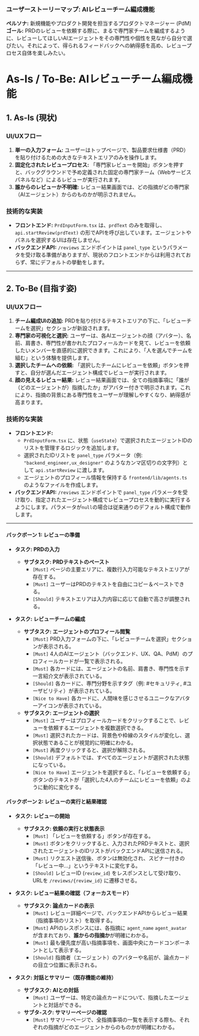 ### **ユーザーストーリーマップ: AIレビューチーム編成機能**

**ペルソナ:** 新規機能やプロダクト開発を担当するプロダクトマネージャー (PdM)
**ゴール:** PRDのレビューを依頼する際に、まるで専門家チームを編成するように、レビューしてほしいAIエージェントをその専門性や個性を見ながら自分で選びたい。それによって、得られるフィードバックへの納得感を高め、レビュープロセス自体を楽しみたい。

# As-Is / To-Be: AIレビューチーム編成機能

## 1. As-Is (現状)

### UI/UXフロー
1.  **単一の入力フォーム:** ユーザーはトップページで、製品要求仕様書（PRD）を貼り付けるための大きなテキストエリアのみを操作します。
2.  **固定化されたレビュープロセス:** 「専門家レビューを開始」ボタンを押すと、バックグラウンドで予め定義された固定の専門家チーム（Webサービスパネルなど）によるレビューが実行されます。
3.  **誰からのレビューか不明確:** レビュー結果画面では、どの指摘がどの専門家（AIエージェント）からのものかが明示されません。

### 技術的な実装
- **フロントエンド:** `PrdInputForm.tsx` は、`prdText` のみを取得し、`api.startReview(prdText)` の形でAPIを呼び出しています。エージェントやパネルを選択するUIは存在しません。
- **バックエンドAPI:** `/reviews` エンドポイントは `panel_type` というパラメータを受け取る準備がありますが、現状のフロントエンドからは利用されておらず、常にデフォルトの挙動をします。

---

## 2. To-Be (目指す姿)

### UI/UXフロー
1.  **チーム編成UIの追加:** PRDを貼り付けるテキストエリアの下に、「レビューチームを選択」セクションが新設されます。
2.  **専門家の可視化と選択:** ユーザーは、各AIエージェントの顔（アバター）、名前、肩書き、専門性が書かれたプロフィールカードを見て、レビューを依頼したいメンバーを直感的に選択できます。これにより、「人を選んでチームを組む」という体験を提供します。
3.  **選択したチームへの依頼:** 「選択したチームにレビューを依頼」ボタンを押すと、自分が選んだエージェント構成でレビューが実行されます。
4.  **顔の見えるレビュー結果:** レビュー結果画面では、全ての指摘事項に「誰が（どのエージェントが）指摘したか」がアバター付きで明示されます。これにより、指摘の背景にある専門性をユーザーが理解しやすくなり、納得感が高まります。

### 技術的な実装
- **フロントエンド:**
    - `PrdInputForm.tsx` に、状態（`useState`）で選択されたエージェントIDのリストを管理するロジックを追加します。
    - 選択されたIDリストを `panel_type` パラメータ（例: `"backend_engineer,ux_designer"` のようなカンマ区切りの文字列）として `api.startReview` に渡します。
    - エージェントのプロフィール情報を保持する `frontend/lib/agents.ts` のようなファイルを作成します。
- **バックエンドAPI:** `/reviews` エンドポイントで `panel_type` パラメータを受け取り、指定されたエージェント構成でレビュープロセスを動的に実行するようにします。パラメータが`null`の場合は従来通りのデフォルト構成で動作します。


---

#### **バックボーン 1: レビューの準備**
- **タスク: PRDの入力**
    - **サブタスク: PRDテキストのペースト**
        - `[Must]` ページの主要エリアに、複数行入力可能なテキストエリアが存在する。
        - `[Must]` ユーザーはPRDのテキストを自由にコピー＆ペーストできる。
        - `[Should]` テキストエリアは入力内容に応じて自動で高さが調整される。

- **タスク: レビューチームの編成**
    - **サブタスク: エージェントのプロフィール閲覧**
        - `[Must]` PRD入力フォームの下に、「レビューチームを選択」セクションが表示される。
        - `[Must]` 4人のAIエージェント（バックエンド、UX、QA、PdM）のプロフィールカードが一覧で表示される。
        - `[Must]` 各カードには、エージェントの名前、肩書き、専門性を示す一言紹介文が表示されている。
        - `[Should]` 各カードに、専門分野を示すタグ（例: #セキュリティ, #ユーザビリティ）が表示されている。
        - `[Nice to Have]` 各カードに、人間味を感じさせるユニークなアバターアイコンが表示されている。
    - **サブタスク: エージェントの選択**
        - `[Must]` ユーザーはプロフィールカードをクリックすることで、レビューを依頼するエージェントを複数選択できる。
        - `[Must]` 選択されたカードは、背景色や枠線のスタイルが変化し、選択状態であることが視覚的に明確にわかる。
        - `[Must]` 再度クリックすると、選択が解除される。
        - `[Should]` デフォルトでは、すべてのエージェントが選択された状態になっている。
        - `[Nice to Have]` エージェントを選択すると、「レビューを依頼する」ボタンのテキストが「選択した4人のチームにレビューを依頼」のように動的に変化する。

#### **バックボーン 2: レビューの実行と結果確認**
- **タスク: レビューの開始**
    - **サブタスク: 依頼の実行と状態表示**
        - `[Must]` 「レビューを依頼する」ボタンが存在する。
        - `[Must]` ボタンをクリックすると、入力されたPRDテキストと、選択されたエージェントのIDリストがバックエンドAPIに送信される。
        - `[Must]` リクエスト送信後、ボタンは無効化され、スピナー付きの「レビュー中...」というテキストに変化する。
        - `[Should]` レビューID (`review_id`) をレスポンスとして受け取り、URLを `/reviews/{review_id}` に遷移させる。

- **タスク: レビュー結果の確認（フォーカスモード）**
    - **サブタスク: 論点カードの表示**
        - `[Must]` レビュー詳細ページで、バックエンドAPIからレビュー結果（指摘事項のリスト）を取得する。
        - `[Must]` APIのレスポンスには、各指摘に `agent_name` `agent_avatar` が含まれており、**誰からの指摘か**が明確にわかる。
        - `[Must]` 最も優先度が高い指摘事項を、画面中央にカードコンポーネントとして表示する。
        - `[Should]` 指摘者（エージェント）のアバターや名前が、論点カードの目立つ位置に表示される。

- **タスク: 対話とサマリー（既存機能の維持）**
    - **サブタスク: AIとの対話**
        - `[Must]` ユーザーは、特定の論点カードについて、指摘したエージェントと対話ができる。
    - **サブタ-スク: サマリーページの確認**
        - `[Must]` サマリーページで、全指摘事項の一覧を表示する際も、それぞれの指摘がどのエージェントからのものかが明確にわかる。
